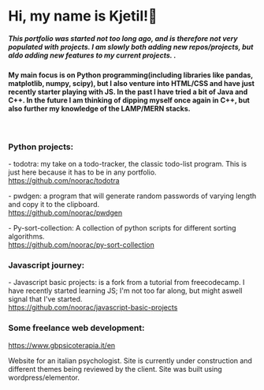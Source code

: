 

<h1>Hi, my name is Kjetil!👋</h1>
<h5>This portfolio was started not too long ago, and is therefore not very populated with projects. I am slowly both adding new repos/projects, but aldo adding new features to my current projects. .</h5>
<h4>My main focus is on Python programming(including libraries like pandas, matplotlib, numpy, scipy), but I also venture into HTML/CSS and have just recently starter playing with JS. In the past I have tried a bit of Java and C++. In the future I am thinking of dipping myself once again in C++, but also further my knowledge of the LAMP/MERN stacks.</h4>
<br>
<h3>Python projects:</h3>
<p>- todotra: my take on a todo-tracker, the classic todo-list program. This is just here because it has to be in any portfolio.<br>
<a href="https://github.com/noorac/todotra">https://github.com/noorac/todotra</a></p>
<p>- pwdgen: a program that will generate random passwords of varying length and copy it to the clipboard.<br>
<a href="https://github.com/noorac/pwdgen">https://github.com/noorac/pwdgen</a></p>
<p>- Py-sort-collection: A collection of python scripts for different sorting algorithms.<br>
<a href="https://github.com/noorac/py-sort-collection">https://github.com/noorac/py-sort-collection</a></p>
<h3>Javascript journey:</h3>
<p>- Javascript basic projects: is a fork from a tutorial from freecodecamp. I have recently started learning JS; I'm not too far along, but might aswell signal that I've started.<br>
<a href="https://github.com/noorac/javascript-basic-projects">https://github.com/noorac/javascript-basic-projects</a></p>
<h3>Some freelance web development:</h3>
<a href="https://www.gbpsicoterapia.it/en">https://www.gbpsicoterapia.it/en</a>
<p>
  Website for an italian psychologist. Site is currently under construction and different themes being reviewed by the client. Site was built using wordpress/elementor.
</p>



<!--
**noorac/noorac** is a ✨ _special_ ✨ repository because its `README.md` (this file) appears on your GitHub profile.

Here are some ideas to get you started:

- 🔭 I’m currently working on ...
- 🌱 I’m currently learning ...
- 👯 I’m looking to collaborate on ...
- 🤔 I’m looking for help with ...
- 💬 Ask me about ...
- 📫 How to reach me: ...
- 😄 Pronouns: ...
- ⚡ Fun fact: ...
-->
